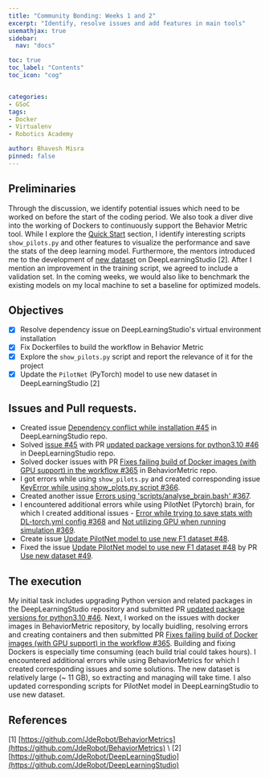 ```yaml
---
title: "Community Bonding: Weeks 1 and 2"
excerpt: "Identify, resolve issues and add features in main tools"
usemathjax: true
sidebar:
  nav: "docs"

toc: true
toc_label: "Contents"
toc_icon: "cog"


categories:
- GSoC
tags:
- Docker
- Virtualenv
- Robotics Academy

author: Bhavesh Misra
pinned: false
---
```



## Preliminaries

Through the discussion, we identify potential issues which need to be worked on before the start of the coding period. We also took a diver dive into the working of Dockers to continuously support the Behavior Metric tool. While I explore the [Quick Start](https://jderobot.github.io/BehaviorMetrics/quick_start/) section, I identify interesting scripts `show_pilots.py` and other features to visualize the performance and save the stats of the deep learning model. Furthermore, the mentors introduced me to the development of [new dataset](https://github.com/JdeRobot/DeepLearningStudio/tree/main/Formula1-FollowLine) on DeepLearningStudio [2]. After I mention an improvement in the training script, we agreed to include a validation set. In the coming weeks, we would also like to benchmark the existing models on my local machine to set a baseline for optimized models.

## Objectives

- [X] Resolve dependency issue on DeepLearningStudio's virtual environment installation
- [X] Fix Dockerfiles to build the workflow in Behavior Metric
- [X] Explore the `show_pilots.py` script and report the relevance of it for the project
- [X] Update the `PilotNet` (PyTorch) model to use new dataset in DeepLearningStudio [2]
<!-- - [ ] Implement evaluation on the validation set in training scripts of models -->

## Issues and Pull requests.
* Created issue [Dependency conflict while installation #45](https://github.com/JdeRobot/DeepLearningStudio/issues/45) in DeepLearningStudio repo.
* Solved [issue #45](https://github.com/JdeRobot/DeepLearningStudio/issues/45) with PR [updated package versions for python3.10 #46](https://github.com/JdeRobot/DeepLearningStudio/pull/46) in DeepLearningStudio repo.
* Solved docker issues with PR [Fixes failing build of Docker images (with GPU support) in the workflow #365](https://github.com/JdeRobot/BehaviorMetrics/pull/365) in BehaviorMetric repo.
* I got errors while using `show_pilots.py` and created corresponding issue [KeyError while using show_plots.py script #366](https://github.com/JdeRobot/BehaviorMetrics/issues/366).
* Created another issue [Errors using 'scripts/analyse_brain.bash' #367](https://github.com/JdeRobot/BehaviorMetrics/issues/367).
* I encountered additional errors while using PilotNet (Pytorch) brain, for which I created additional issues - [Error while trying to save stats with DL-torch.yml config #368](https://github.com/JdeRobot/BehaviorMetrics/issues/368) and [Not utilizing GPU when running simulation #369](https://github.com/JdeRobot/BehaviorMetrics/issues/369).
* Create issue [Update PilotNet model to use new F1 dataset #48](https://github.com/JdeRobot/DeepLearningStudio/issues/48).
* Fixed the issue [Update PilotNet model to use new F1 dataset #48](https://github.com/JdeRobot/DeepLearningStudio/issues/48) by PR [Use new dataset #49](https://github.com/JdeRobot/DeepLearningStudio/pull/49). 

## The execution

My initial task includes upgrading Python version and related packages in the DeepLearningStudio repository and submitted PR [updated package versions for python3.10 #46](https://github.com/JdeRobot/DeepLearningStudio/pull/46). Next, I worked on the issues with docker images in BehaviorMetric repository, by locally buidling, resolving errors and creating containers and then submitted PR [Fixes failing build of Docker images (with GPU support) in the workflow #365](https://github.com/JdeRobot/BehaviorMetrics/pull/365). Building and fixing Dockers is especially time consuming (each build trial could takes hours). I encountered additional errors while using BehaviorMetrics for which I created corresponding issues and some solutions. The new dataset is relatively large (~ 11 GB), so extracting and managing will take time. I also updated corresponding scripts for PilotNet model in DeepLearningStudio to use new dataset.

## References

[1] [https://github.com/JdeRobot/BehaviorMetrics](https://github.com/JdeRobot/BehaviorMetrics) \\
[2] [https://github.com/JdeRobot/DeepLearningStudio](https://github.com/JdeRobot/DeepLearningStudio)